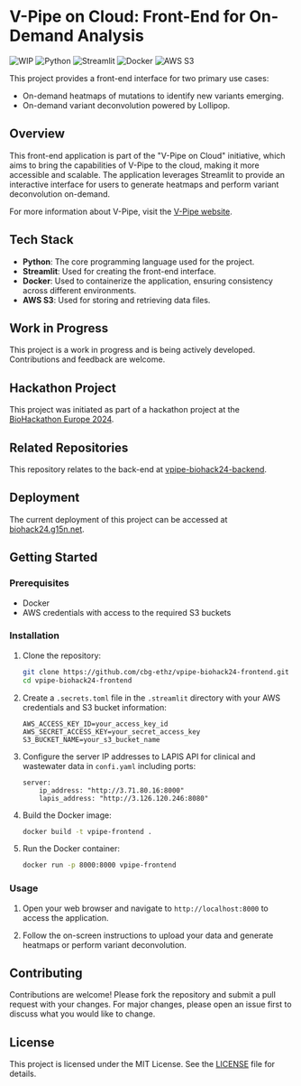 # V-Pipe on Cloud: Front-End for On-Demand Analysis

![WIP](https://img.shields.io/badge/status-WIP-yellow)
![Python](https://img.shields.io/badge/python-3.8%2B-blue)
![Streamlit](https://img.shields.io/badge/streamlit-0.84.0-brightgreen)
![Docker](https://img.shields.io/badge/docker-19.03.12-blue)
![AWS S3](https://img.shields.io/badge/AWS%20S3-Cloud-orange)

This project provides a front-end interface for two primary use cases:
- On-demand heatmaps of mutations to identify new variants emerging.
- On-demand variant deconvolution powered by Lollipop.

## Overview

This front-end application is part of the "V-Pipe on Cloud" initiative, which aims to bring the capabilities of V-Pipe to the cloud, making it more accessible and scalable. The application leverages Streamlit to provide an interactive interface for users to generate heatmaps and perform variant deconvolution on-demand.

For more information about V-Pipe, visit the [V-Pipe website](https://cbg-ethz.github.io/V-pipe/).

## Tech Stack

- **Python**: The core programming language used for the project.
- **Streamlit**: Used for creating the front-end interface.
- **Docker**: Used to containerize the application, ensuring consistency across different environments.
- **AWS S3**: Used for storing and retrieving data files.

## Work in Progress

This project is a work in progress and is being actively developed. Contributions and feedback are welcome.

## Hackathon Project

This project was initiated as part of a hackathon project at the [BioHackathon Europe 2024](https://biohackathon-europe.org/).

## Related Repositories

This repository relates to the back-end at [vpipe-biohack24-backend](https://github.com/cbg-ethz/vpipe-biohack24-backend).

## Deployment

The current deployment of this project can be accessed at [biohack24.g15n.net](http://biohack24.g15n.net).

## Getting Started

### Prerequisites

- Docker
- AWS credentials with access to the required S3 buckets
### Installation

1. Clone the repository:
    ```sh
    git clone https://github.com/cbg-ethz/vpipe-biohack24-frontend.git
    cd vpipe-biohack24-frontend
    ```

2. Create a `.secrets.toml` file in the `.streamlit` directory with your AWS credentials and S3 bucket information:
    ```env
    AWS_ACCESS_KEY_ID=your_access_key_id
    AWS_SECRET_ACCESS_KEY=your_secret_access_key
    S3_BUCKET_NAME=your_s3_bucket_name
    ```

3. Configure the server IP addresses to LAPIS API for clinical and wastewater data in `confi.yaml` including ports:
    ```env
    server:
        ip_address: "http://3.71.80.16:8000"
        lapis_address: "http://3.126.120.246:8080"
    ```

4. Build the Docker image:
    ```sh
    docker build -t vpipe-frontend .
    ```

5. Run the Docker container:
    ```sh
    docker run -p 8000:8000 vpipe-frontend
    ```

### Usage

1. Open your web browser and navigate to `http://localhost:8000` to access the application.

2. Follow the on-screen instructions to upload your data and generate heatmaps or perform variant deconvolution.

## Contributing

Contributions are welcome! Please fork the repository and submit a pull request with your changes. For major changes, please open an issue first to discuss what you would like to change.

## License

This project is licensed under the MIT License. See the [LICENSE](LICENSE) file for details.
